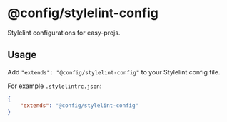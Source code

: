 # @config/stylelint-config

Stylelint configurations for easy-projs.

## Usage

Add `"extends": "@config/stylelint-config"` to your Stylelint config file.

For example `.stylelintrc.json`:
```json
{
    "extends": "@config/stylelint-config"
}
```
